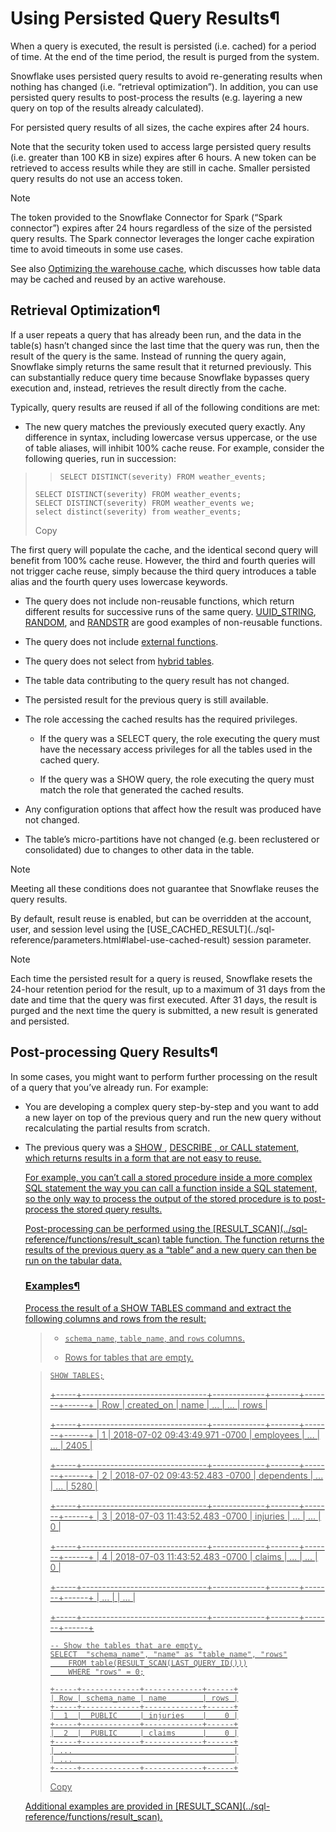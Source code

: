 # Using Persisted Query Results¶

When a query is executed, the result is persisted (i.e. cached) for a period
of time. At the end of the time period, the result is purged from the system.

Snowflake uses persisted query results to avoid re-generating results when
nothing has changed (i.e. “retrieval optimization”). In addition, you can use
persisted query results to post-process the results (e.g. layering a new query
on top of the results already calculated).

For persisted query results of all sizes, the cache expires after 24 hours.

Note that the security token used to access large persisted query results
(i.e. greater than 100 KB in size) expires after 6 hours. A new token can be
retrieved to access results while they are still in cache. Smaller persisted
query results do not use an access token.

Note

The token provided to the Snowflake Connector for Spark (“Spark connector”)
expires after 24 hours regardless of the size of the persisted query results.
The Spark connector leverages the longer cache expiration time to avoid
timeouts in some use cases.

See also [Optimizing the warehouse cache](performance-query-warehouse-cache),
which discusses how table data may be cached and reused by an active
warehouse.

## Retrieval Optimization¶

If a user repeats a query that has already been run, and the data in the
table(s) hasn’t changed since the last time that the query was run, then the
result of the query is the same. Instead of running the query again, Snowflake
simply returns the same result that it returned previously. This can
substantially reduce query time because Snowflake bypasses query execution
and, instead, retrieves the result directly from the cache.

Typically, query results are reused if all of the following conditions are
met:

  * The new query matches the previously executed query exactly. Any difference in syntax, including lowercase versus uppercase, or the use of table aliases, will inhibit 100% cache reuse. For example, consider the following queries, run in succession:

> >     SELECT DISTINCT(severity) FROM weather_events;
>     SELECT DISTINCT(severity) FROM weather_events;
>     SELECT DISTINCT(severity) FROM weather_events we;
>     select distinct(severity) from weather_events;
>  
>
> Copy

The first query will populate the cache, and the identical second query will
benefit from 100% cache reuse. However, the third and fourth queries will not
trigger cache reuse, simply because the third query introduces a table alias
and the fourth query uses lowercase keywords.

  * The query does not include non-reusable functions, which return different results for successive runs of the same query. [UUID_STRING](../sql-reference/functions/uuid_string), [RANDOM](../sql-reference/functions/random), and [RANDSTR](../sql-reference/functions/randstr) are good examples of non-reusable functions.

  * The query does not include [external functions](../sql-reference/external-functions).

  * The query does not select from [hybrid tables](tables-hybrid).

  * The table data contributing to the query result has not changed.

  * The persisted result for the previous query is still available.

  * The role accessing the cached results has the required privileges.

    * If the query was a SELECT query, the role executing the query must have the necessary access privileges for all the tables used in the cached query.

    * If the query was a SHOW query, the role executing the query must match the role that generated the cached results.

  * Any configuration options that affect how the result was produced have not changed.

  * The table’s micro-partitions have not changed (e.g. been reclustered or consolidated) due to changes to other data in the table.

Note

Meeting all these conditions does not guarantee that Snowflake reuses the
query results.

By default, result reuse is enabled, but can be overridden at the account,
user, and session level using the [USE_CACHED_RESULT](../sql-
reference/parameters.html#label-use-cached-result) session parameter.

Note

Each time the persisted result for a query is reused, Snowflake resets the
24-hour retention period for the result, up to a maximum of 31 days from the
date and time that the query was first executed. After 31 days, the result is
purged and the next time the query is submitted, a new result is generated and
persisted.

## Post-processing Query Results¶

In some cases, you might want to perform further processing on the result of a
query that you’ve already run. For example:

  * You are developing a complex query step-by-step and you want to add a new layer on top of the previous query and run the new query without recalculating the partial results from scratch.

  * The previous query was a [SHOW <objects>](../sql-reference/sql/show), [DESCRIBE <object>](../sql-reference/sql/desc), or [CALL](../sql-reference/sql/call) statement, which returns results in a form that are not easy to reuse.

For example, you can’t call a stored procedure inside a more complex SQL
statement the way you can call a function inside a SQL statement, so the only
way to process the output of the stored procedure is to post-process the
stored query results.

Post-processing can be performed using the [RESULT_SCAN](../sql-
reference/functions/result_scan) table function. The function returns the
results of the previous query as a “table” and a new query can then be run on
the tabular data.

### Examples¶

Process the result of a [SHOW TABLES](../sql-reference/sql/show-tables)
command and extract the following columns and rows from the result:

>   * `schema_name`, `table_name`, and `rows` columns.
>
>   * Rows for tables that are empty.
>
>

>  
>  
>     SHOW TABLES;
>  
>
> +-----+-------------------------------+-------------+-------+-------+------+
>     | Row |           created_on          | name        | ...   | ...   | rows |
>
> +-----+-------------------------------+-------------+-------+-------+------+
>     |  1  | 2018-07-02 09:43:49.971 -0700 | employees   | ...   | ...   | 2405 |
>
> +-----+-------------------------------+-------------+-------+-------+------+
>     |  2  | 2018-07-02 09:43:52.483 -0700 | dependents  | ...   | ...   | 5280 |
>
> +-----+-------------------------------+-------------+-------+-------+------+
>     |  3  | 2018-07-03 11:43:52.483 -0700 | injuries    | ...   | ...   |    0 |
>
> +-----+-------------------------------+-------------+-------+-------+------+
>     |  4  | 2018-07-03 11:43:52.483 -0700 | claims      | ...   | ...   |    0 |
>
> +-----+-------------------------------+-------------+-------+-------+------+
>     | ...                                                                      |
>     | ...                                                                      |
>
> +-----+-------------------------------+-------------+-------+-------+------+
>  
>     -- Show the tables that are empty.
>     SELECT  "schema_name", "name" as "table_name", "rows"
>         FROM table(RESULT_SCAN(LAST_QUERY_ID()))
>         WHERE "rows" = 0;
>  
>     +-----+-------------+-------------+------+
>     | Row | schema_name | name        | rows |
>     +-----+-------------+-------------+------+
>     |  1  |  PUBLIC     | injuries    |    0 |
>     +-----+-------------+-------------+------+
>     |  2  |  PUBLIC     | claims      |    0 |
>     +-----+-------------+-------------+------+
>     | ...                                    |
>     | ...                                    |
>     +-----+-------------+-------------+------+
>  
>
> Copy

Additional examples are provided in [RESULT_SCAN](../sql-
reference/functions/result_scan).

